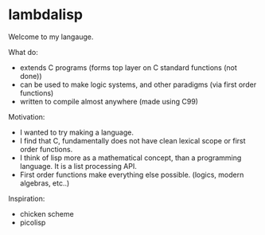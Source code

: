 #  lambdalisp 

Welcome to my langauge. 

What do: 
- extends C programs (forms top layer on C standard functions (not done))
- can be used to make logic systems, and other paradigms (via first order functions)
- written to compile almost anywhere (made using C99)

Motivation:
- I wanted to try making a language.
- I find that C, fundamentally does not have clean lexical scope or first order functions.
- I think of lisp more as a mathematical concept, than a programming language. It is a list processing API.
- First order functions make everything else possible. (logics, modern algebras, etc..)

Inspiration:
- chicken scheme
- picolisp


